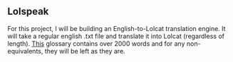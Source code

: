 ## Lolspeak

For this project, I will be building an English-to-Lolcat translation engine. It will take a regular english .txt file and translate it into Lolcat (regardless of length). [This](https://raw.githubusercontent.com/normansimonr/Dumb-Cogs/master/lolz/data/tranzlashun.json) glossary contains over 2000 words and for any non-equivalents, they will be left as they are. 